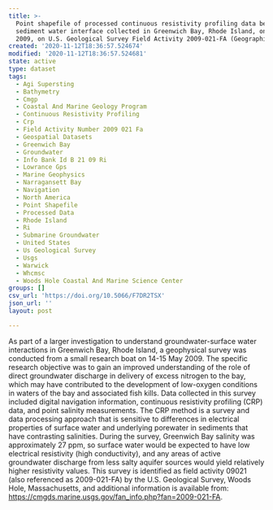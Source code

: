 ```yaml
---
title: >-
  Point shapefile of processed continuous resistivity profiling data below the
  sediment water interface collected in Greenwich Bay, Rhode Island, on May 14,
  2009, on U.S. Geological Survey Field Activity 2009-021-FA (Geographic, WGS84)
created: '2020-11-12T18:36:57.524674'
modified: '2020-11-12T18:36:57.524681'
state: active
type: dataset
tags:
  - Agi Supersting
  - Bathymetry
  - Cmgp
  - Coastal And Marine Geology Program
  - Continuous Resistivity Profiling
  - Crp
  - Field Activity Number 2009 021 Fa
  - Geospatial Datasets
  - Greenwich Bay
  - Groundwater
  - Info Bank Id B 21 09 Ri
  - Lowrance Gps
  - Marine Geophysics
  - Narragansett Bay
  - Navigation
  - North America
  - Point Shapefile
  - Processed Data
  - Rhode Island
  - Ri
  - Submarine Groundwater
  - United States
  - Us Geological Survey
  - Usgs
  - Warwick
  - Whcmsc
  - Woods Hole Coastal And Marine Science Center
groups: []
csv_url: 'https://doi.org/10.5066/F7DR2TSX'
json_url: ''
layout: post

---
```

As part of a larger investigation to understand groundwater-surface water interactions in Greenwich Bay, Rhode Island, a geophysical survey was conducted from a small research boat on 14-15 May 2009. The specific research objective was to gain an improved understanding of the role of direct groundwater discharge in delivery of excess nitrogen to the bay, which may have contributed to the development of low-oxygen conditions in waters of the bay and associated fish kills. Data collected in this survey included digital navigation information, continuous resistivity profiling (CRP) data, and point salinity measurements. The CRP method is a survey and data processing approach that is sensitive to differences in electrical properties of surface water and underlying porewater in sediments that have contrasting salinities. During the survey, Greenwich Bay salinity was approximately 27 ppm, so surface water would be expected to have low electrical resistivity (high conductivity), and any areas of active groundwater discharge from less salty aquifer sources would yield relatively higher resistivity values. This survey is identified as field activity 09021 (also referenced as 2009-021-FA) by the U.S. Geological Survey, Woods Hole, Massachusetts, and additional information is available from: https://cmgds.marine.usgs.gov/fan_info.php?fan=2009-021-FA.
